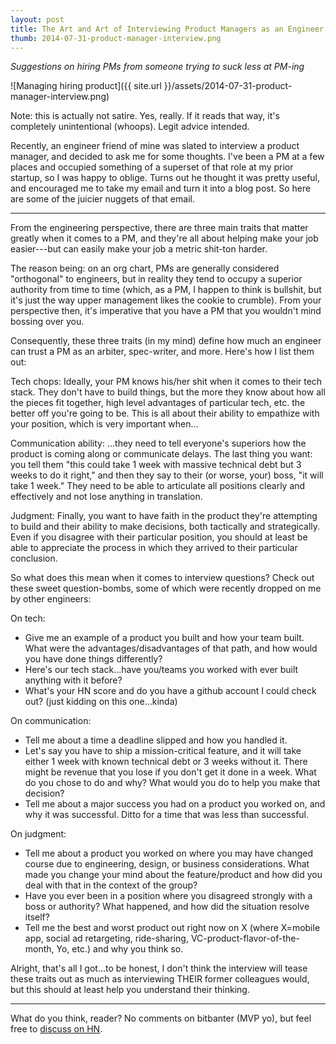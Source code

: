 ```yaml
---
layout: post
title: The Art and Art of Interviewing Product Managers as an Engineer
thumb: 2014-07-31-product-manager-interview.png 
---
```


*Suggestions on hiring PMs from someone trying to suck less at PM-ing*

![Managing hiring product]({{ site.url }}/assets/2014-07-31-product-manager-interview.png)

Note: this is actually not satire. Yes, really. If it reads that way, it's completely unintentional (whoops). Legit advice intended.

Recently, an engineer friend of mine was slated to interview a product manager, and decided to ask me for some thoughts. I've been a PM at a few places and occupied something of a superset of that role at my prior startup, so I was happy to oblige. Turns out he thought it was pretty useful, and encouraged me to take my email and turn it into a blog post. So here are some of the juicier nuggets of that email. 

---

From the engineering perspective, there are three main traits that matter greatly when it comes to a PM, and they're all about helping make your job easier---but can easily make your job a metric shit-ton harder.

The reason being: on an org chart, PMs are generally considered "orthogonal" to engineers, but in reality they tend to occupy a superior authority from time to time (which, as a PM, I happen to think is bullshit, but it's just the way upper management likes the cookie to crumble). From your perspective then, it's imperative that you have a PM that you wouldn't mind bossing over you.

Consequently, these three traits (in my mind) define how much an engineer can trust a PM as an arbiter, spec-writer, and more. Here's how I list them out:

Tech chops: Ideally, your PM knows his/her shit when it comes to their tech stack. They don't have to build things, but the more they know about how all the pieces fit together, high level advantages of particular tech, etc. the better off you're going to be. This is all about their ability to empathize with your position, which is very important when...

Communication ability: ...they need to tell everyone's superiors how the product is coming along or communicate delays. The last thing you want: you tell them "this could take 1 week with massive technical debt but 3 weeks to do it right," and then they say to their (or worse, your) boss, "it will take 1 week." They need to be able to articulate all positions clearly and effectively and not lose anything in translation.

Judgment: Finally, you want to have faith in the product they're attempting to build and their ability to make decisions, both tactically and strategically. Even if you disagree with their particular position, you should at least be able to appreciate the process in which they arrived to their particular conclusion.

So what does this mean when it comes to interview questions? Check out these sweet question-bombs, some of which were recently dropped on me by other engineers:

On tech:

* Give me an example of a product you built and how your team built. What were the advantages/disadvantages of that path, and how would you have done things differently?
* Here's our tech stack...have you/teams you worked with ever built anything with it before?
* What's your HN score and do you have a github account I could check out? (just kidding on this one...kinda)

On communication:

* Tell me about a time a deadline slipped and how you handled it.
* Let's say you have to ship a mission-critical feature, and it will take either 1 week with known technical debt or 3 weeks without it. There might be revenue that you lose if you don't get it done in a week. What do you chose to do and why? What would you do to help you make that decision?
* Tell me about a major success you had on a product you worked on, and why it was successful. Ditto for a time that was less than successful.

On judgment:

* Tell me about a product you worked on where you may have changed course due to engineering, design, or business considerations. What made you change your mind about the feature/product and how did you deal with that in the context of the group?
* Have you ever been in a position where you disagreed strongly with a boss or authority? What happened, and how did the situation resolve itself?
* Tell me the best and worst product out right now on X (where X=mobile app, social ad retargeting, ride-sharing, VC-product-flavor-of-the-month, Yo, etc.) and why you think so.

Alright, that's all I got...to be honest, I don't think the interview will tease these traits out as much as interviewing THEIR former colleagues would, but this should at least help you understand their thinking.

---

What do you think, reader? No comments on bitbanter (MVP yo), but feel free to [discuss on HN](https://news.ycombinator.com/item?id=8117203).
